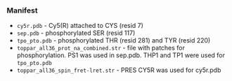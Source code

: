 ### Manifest
* `cy5r.pdb` - Cy5(R) attached to CYS (resid 7)
* `sep.pdb` - phosphorylated SER (resid 117)
* `tpo_pto.pdb` - phosphorylated THR (resid 281) and TYR (resid 220)
* `toppar_all36_prot_na_combined.str` - file with patches for phosphorylation. PS1 was used in sep.pdb. THP1 and TP1 were used for `tpo_pto.pdb`
* `toppar_all36_spin_fret-lret.str` - PRES CY5R was used for cy5r.pdb


